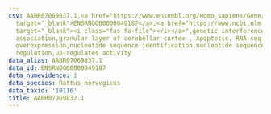 ```yaml
---
csv: AABR07069837.1,<a href="https://www.ensembl.org/Homo_sapiens/Gene/Summary?db=core;g=ENSRNOG00000049187"
  target="_blank">ENSRNOG00000049187</a>,<a href="https://www.ncbi.nlm.nih.gov/pubmed/30467350"
  target="_blank"><i class="fas fa-file"></i></a>",genetic interference,functional
  association,granular layer of cerebellar cortex , Apoptotic, RNA-seq assay, hsf-1
  overexpression,nucleotide sequence identification,nucleotide sequence identification,transcriptional
  regulation,up-regulates activity
data_alias: AABR07069837.1
data_id: ENSRNOG00000049187
data_numevidence: 1
data_species: Rattus norvegicus
data_taxid: '10116'
title: AABR07069837.1
---
```

